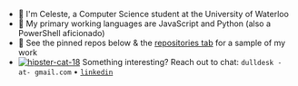 - 👋 I'm Celeste, a Computer Science student at the University of Waterloo
- 🐍 My primary working languages are JavaScript and Python (also a PowerShell aficionado)
- 📌 See the pinned repos below & the [repositories tab](https://github.com/dulldesk?tab=repositories) for a sample of my work
- [![hipster-cat-18](https://user-images.githubusercontent.com/54601393/211087947-da643780-3840-4e90-8459-b1f4d7fe807b.png)](#)   Something interesting? Reach out to chat: `dulldesk -at- gmail.com` • [`linkedin`](https://www.linkedin.com/in/celesteluo)

<!--
- 🃏 My [resume]()
- 🍵 Aspiring security and tea enthusiast
- 😸



**dulldesk/dulldesk** is a ✨ _special_ ✨ repository because its `README.md` (this file) appears on your GitHub profile.

Here are s
ome ideas to get you started:

- 🔭 I’m currently working on ...
- 🌱 I’m currently learning ...
- 👯 I’m looking to collaborate on ...
- 🤔 I’m looking for help with ...
- 💬 Ask me about ...
- 📫 How to reach me: ...
- 😄 Pronouns: ...
- ⚡ Fun fact: ...
-->

